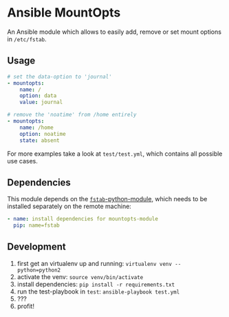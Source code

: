 # Ansible MountOpts

An Ansible module which allows to easily add, remove or set
mount options in `/etc/fstab`.

## Usage

```yml
# set the data-option to 'journal'
- mountopts:
    name: /
    option: data
    value: journal

# remove the 'noatime' from /home entirely
- mountopts:
    name: /home
    option: noatime
    state: absent
```

For more examples take a look at `test/test.yml`, which contains all possible
use cases.

## Dependencies

This module depends on the [`fstab`-python-module](https://pypi.python.org/pypi/fstab),
which needs to be installed separately on the remote machine:

```yml
- name: install dependencies for mountopts-module
  pip: name=fstab
```

## Development

1. first get an virtualenv up and running: `virtualenv venv --python=python2`
2. activate the venv: `source venv/bin/activate`
3. install dependencies: `pip install -r requirements.txt`
4. run the test-playbook in `test`: `ansible-playbook test.yml`
5. ???
6. profit!
